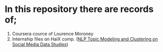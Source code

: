 # In this repository there are records of;
1. Coursera cource of Lourence Moroney 
2. Internship files on HaiX comp. ([NLP Topic Modeling and Clustering on Social Media Data Studies](https://github.com/mehmetcolgecen/NLP/tree/main/HaiX%20(Internship)))
